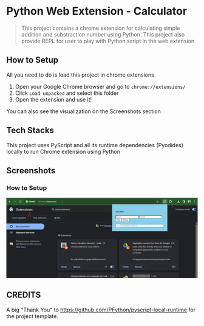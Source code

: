 # Python Web Extension - Calculator

> This project contains a chrome extension for calculating simple addition and substraction number using Python. This project also provide REPL for user to play with Python script in the web extension


## How to Setup
All you need to do is load this project in chrome extensions

1. Open your Google Chrome browser and go to `chrome://extensions/`
2. Click `Load unpacked` and select this folder
3. Open the extension and use it!

You can also see the visualization on the Screenshots section

## Tech Stacks
This project uses PyScript and all its runtime dependencies (Pyodides) locally to run Chrome extension using Python


## Screenshots
### How to Setup
![How to Setup](assets/how-to-setup.png)


## **CREDITS**

A big "Thank You" to https://github.com/PFython/pyscript-local-runtime for the project template.
